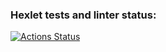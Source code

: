 ### Hexlet tests and linter status:
[![Actions Status](https://github.com/NickShelud/php-project-9/workflows/hexlet-check/badge.svg)](https://github.com/NickShelud/php-project-9/actions)
